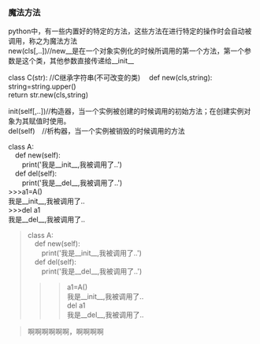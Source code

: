 ### 魔法方法  
python中，有一些内置好的特定的方法，这些方法在进行特定的操作时会自动被调用，称之为魔法方法  
new(cls[,..])//new__是在一个对象实例化的时候所调用的第一个方法，第一个参数是这个类，其他参数直接传递给__init__  

class C(str): //C继承字符串(不可改变的类)  def new(cls,string):  
string=string.upper()  
return str.new(cls,string)  

init(self[,..])//构造器，当一个实例被创建的时候调用的初始方法；在创建实例对象为其赋值时使用。  
del(self) //析构器，当一个实例被销毁的时候调用的方法  


class A:  
 def new(self):  
  print('我是__init__,我被调用了..')  
 def del(self):  
  print('我是__del__,我被调用了..')  
\>>>a1=A()  
我是__init__,我被调用了..  
\>>>del a1  
我是__del__,我被调用了..  


>class A:  
> def new(self):  
  print('我是__init__,我被调用了..')  
 def del(self):  
  print('我是__del__,我被调用了..')  
>>>a1=A()  
我是__init__,我被调用了..  
>>>del a1  
我是__del__,我被调用了..  



>啊啊啊啊啊啊，啊啊啊啊

